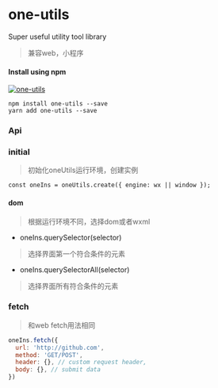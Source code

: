 # one-utils
Super useful utility tool library
> 兼容web，小程序
#### Install using npm 
[![one-utils](https://nodei.co/npm/one-utils.png)](https://npmjs.org/package/one-utils)
``` 
npm install one-utils --save
yarn add one-utils --save
```
### Api

### initial
> 初始化oneUtils运行环境，创建实例
```javacript
const oneIns = oneUtils.create({ engine: wx || window });
```
#### dom
> 根据运行环境不同，选择dom或者wxml
+ oneIns.querySelector(selector)
> 选择界面第一个符合条件的元素
+ oneIns.querySelectorAll(selector)
> 选择界面所有符合条件的元素

### fetch
> 和web fetch用法相同
```javascript
oneIns.fetch({
  url: 'http://github.com',
  method: 'GET/POST',
  header: {}, // custom request header,
  body: {}, // submit data
})
```
